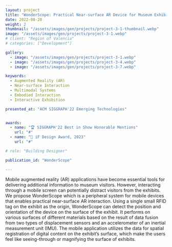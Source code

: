 ```yaml
---
layout: project
title: "WonderScope: Practical Near-surface AR Device for Museum Exhibits"
date: 2022-08-20
weight: 2
thumbnail: "/assets/images/gen/projects/project-3-1-thumbnail.webp"
image: "/assets/images/gen/projects/project-3-1.webp"
# client: "Region of Valencia"
# categories: ["Development"]

gallery:
  - image: "/assets/images/gen/projects/project-3-1.webp"
  - image: "/assets/images/gen/projects/project-3-4.webp"
  - image: "/assets/images/gen/projects/project-3-7.webp"

keywords:
  - Augmented Reality (AR)
  - Near-surface Interaction
  - Multimodal Systems
  - Embodied Interaction
  - Interactive Exhibition

presented_at: "ACM SIGGRAPH'22 Emerging Technologies"


awards:
  - name: "🏆 SIGGRAPH'22 Best in Show Honorable Mentions"
    url: "#"
  - name: "🏅 iF Design Award, 2023"
    url: "#"

# role: "Building Designer"

publication_id: "WonderScope"

---
```


Mobile augmented reality (AR) applications have become essential tools for delivering additional information to museum visitors. However, interacting through a mobile screen can potentially distract visitors from the exhibits. 
We propose WonderScope which is a peripheral system for mobile devices that enables practical near-surface AR interaction. Using a single small RFID tag on the exhibit as the origin, WonderScope can detect the position and orientation of the device on the surface of the exhibit. It performs on various surfaces of different materials based on the result of data fusion from two types of displacement sensors and an accelerometer of an inertial measurement unit (IMU). The mobile application utilizes the data for spatial registration of digital content on the exhibit’s surface, which make the users feel like seeing-through or magnifying the surface of exhibits.
